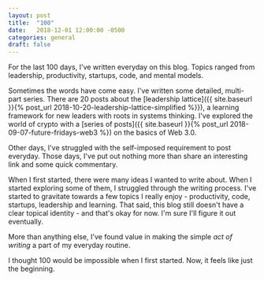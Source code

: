 ```yaml
---
layout: post
title:  "100"
date:   2018-12-01 12:00:00 -0500
categories: general
draft: false
---
```


For the last 100 days, I've written everyday on this blog. Topics ranged from leadership, productivity, startups, code, and mental models.

Sometimes the words have come easy. I've written some detailed, multi-part series. There are 20 posts about the [leadership lattice]({{ site.baseurl }}{% post_url 2018-10-20-leadership-lattice-simplified %}}), a learning framework for new leaders with roots in systems thinking. I've explored the world of crypto with a [series of posts]({{ site.baseurl }}{% post_url 2018-09-07-future-fridays-web3 %}) on the basics of Web 3.0.

Other days, I've struggled with the self-imposed requirement to post everyday. Those days, I've put out nothing more than share an interesting link and some quick commentary.

When I first started, there were many ideas I wanted to write about. When I started exploring some of them, I struggled through the writing process. I've started to gravitate towards a few topics I really enjoy - productivity, code, startups, leadership and learning. That said, this blog still doesn't have a clear topical identity - and that's okay for now. I'm sure I'll figure it out eventually.

More than anything else, I've found value in making the simple _act of writing_ a part of my everyday routine.

I thought 100 would be impossible when I first started. Now, it feels like just the beginning.
